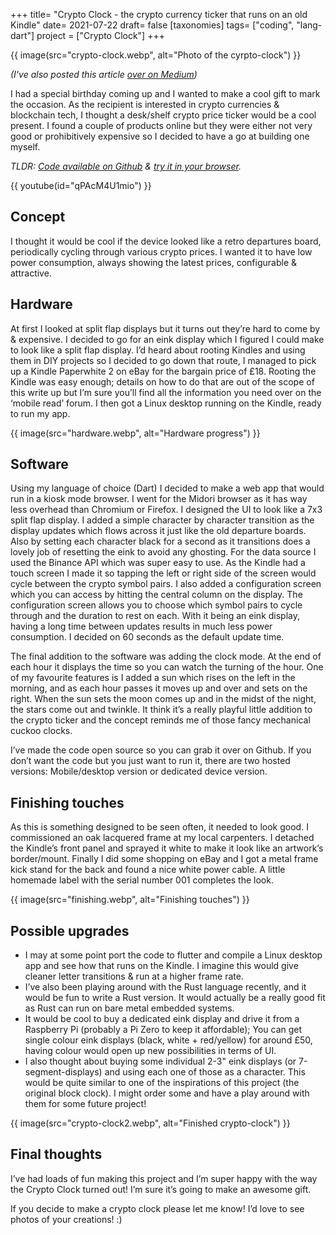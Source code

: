 +++
title= "Crypto Clock - the crypto currency ticker that runs on an old Kindle"
date= 2021-07-22
draft= false
[taxonomies]
tags= ["coding", "lang-dart"]
project = ["Crypto Clock"]
+++

{{ image(src="crypto-clock.webp", alt="Photo of the cyrpto-clock") }}

_(I've also posted this article [over on Medium](https://medium.com/@jimmyff/crypto-clock-the-crypto-currency-ticker-that-runs-on-a-kindle-2bc601244556))_

I had a special birthday coming up and I wanted to make a cool gift to mark the occasion. As the recipient is interested in crypto currencies & blockchain tech, I thought a desk/shelf crypto price ticker would be a cool present. I found a couple of products online but they were either not very good or prohibitively expensive so I decided to have a go at building one myself.

_TLDR: [Code available on Github](https://github.com/jimmyff/crypto-clock) & [try it in your browser](https://jimmyff.github.io/crypto-clock/desktop.html)._

{{ youtube(id="qPAcM4U1mio") }}

## Concept

I thought it would be cool if the device looked like a retro departures board, periodically cycling through various crypto prices. I wanted it to have low power consumption, always showing the latest prices, configurable & attractive.

## Hardware

At first I looked at split flap displays but it turns out they’re hard to come by & expensive. I decided to go for an eink display which I figured I could make to look like a split flap display. I’d heard about rooting Kindles and using them in DIY projects so I decided to go down that route, I managed to pick up a Kindle Paperwhite 2 on eBay for the bargain price of £18. Rooting the Kindle was easy enough; details on how to do that are out of the scope of this write up but I’m sure you’ll find all the information you need over on the ‘mobile read’ forum. I then got a Linux desktop running on the Kindle, ready to run my app.

{{ image(src="hardware.webp", alt="Hardware progress") }}

## Software

Using my language of choice (Dart) I decided to make a web app that would run in a kiosk mode browser. I went for the Midori browser as it has way less overhead than Chromium or Firefox. I designed the UI to look like a 7x3 split flap display. I added a simple character by character transition as the display updates which flows across it just like the old departure boards. Also by setting each character black for a second as it transitions does a lovely job of resetting the eink to avoid any ghosting. For the data source I used the Binance API which was super easy to use. As the Kindle had a touch screen I made it so tapping the left or right side of the screen would cycle between the crypto symbol pairs. I also added a configuration screen which you can access by hitting the central column on the display. The configuration screen allows you to choose which symbol pairs to cycle through and the duration to rest on each. With it being an eink display, having a long time between updates results in much less power consumption. I decided on 60 seconds as the default update time.

The final addition to the software was adding the clock mode. At the end of each hour it displays the time so you can watch the turning of the hour. One of my favourite features is I added a sun which rises on the left in the morning, and as each hour passes it moves up and over and sets on the right. When the sun sets the moon comes up and in the midst of the night, the stars come out and twinkle. It think it’s a really playful little addition to the crypto ticker and the concept reminds me of those fancy mechanical cuckoo clocks.

I’ve made the code open source so you can grab it over on Github. If you don’t want the code but you just want to run it, there are two hosted versions: Mobile/desktop version or dedicated device version.

## Finishing touches

As this is something designed to be seen often, it needed to look good. I commissioned an oak lacquered frame at my local carpenters. I detached the Kindle’s front panel and sprayed it white to make it look like an artwork’s border/mount. Finally I did some shopping on eBay and I got a metal frame kick stand for the back and found a nice white power cable. A little homemade label with the serial number 001 completes the look.

{{ image(src="finishing.webp", alt="Finishing touches") }}

## Possible upgrades

- I may at some point port the code to flutter and compile a Linux desktop app and see how that runs on the Kindle. I imagine this would give cleaner letter transitions & run at a higher frame rate.
- I’ve also been playing around with the Rust language recently, and it would be fun to write a Rust version. It would actually be a really good fit as Rust can run on bare metal embedded systems.
- It would be cool to buy a dedicated eink display and drive it from a Raspberry Pi (probably a Pi Zero to keep it affordable); You can get single colour eink displays (black, white + red/yellow) for around £50, having colour would open up new possibilities in terms of UI.
- I also thought about buying some individual 2-3" eink displays (or 7-segment-displays) and using each one of those as a character. This would be quite similar to one of the inspirations of this project (the original block clock). I might order some and have a play around with them for some future project!

{{ image(src="crypto-clock2.webp", alt="Finished crypto-clock") }}

## Final thoughts

I’ve had loads of fun making this project and I’m super happy with the way the Crypto Clock turned out! I’m sure it’s going to make an awesome gift.

If you decide to make a crypto clock please let me know! I’d love to see photos of your creations! :)
